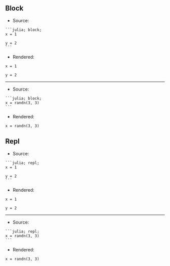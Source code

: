 ## Block

- Source:

````
```julia; block;
x = 1

y = 2
```
````

- Rendered:

```julia; block;
x = 1

y = 2
```

---

- Source:

````
```julia; block;
x = randn(3, 3)
```
````

- Rendered:

```julia; block;
x = randn(3, 3)
```

## Repl

- Source:

````
```julia; repl;
x = 1

y = 2
```
````

- Rendered:

```julia; repl;
x = 1

y = 2
```

---

- Source:

````
```julia; repl;
x = randn(3, 3)
```
````

- Rendered:

```julia; repl;
x = randn(3, 3)
```
